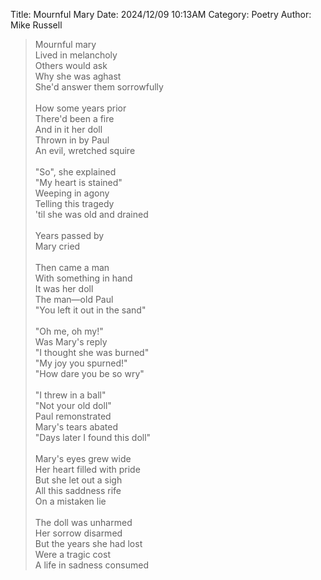 Title: Mournful Mary
Date: 2024/12/09 10:13AM
Category: Poetry
Author: Mike Russell

> Mournful mary<br>
> Lived in melancholy<br>
> Others would ask<br>
> Why she was aghast<br>
> She'd answer them sorrowfully<br>
> <br>
> How some years prior<br>
> There'd been a fire<br>
> And in it her doll<br>
> Thrown in by Paul<br>
> An evil, wretched squire<br>
> <br>
> "So", she explained<br>
> "My heart is stained"<br>
> Weeping in agony<br>
> Telling this tragedy<br>
> 'til she was old and drained<br>
> <br>
> Years passed by<br>
> Mary cried<br>
> <br>
> Then came a man<br>
> With something in hand<br>
> It was her doll<br>
> The man—old Paul<br>
> "You left it out in the sand"<br>
> <br>
> "Oh me, oh my!"<br>
> Was Mary's reply<br>
> "I thought she was burned"<br>
> "My joy you spurned!"<br>
> "How dare you be so wry"<br>
> <br>
> "I threw in a ball"<br>
> "Not your old doll"<br>
> Paul remonstrated<br>
> Mary's tears abated<br>
> "Days later I found this doll"<br>
> <br>
> Mary's eyes grew wide<br>
> Her heart filled with pride<br>
> But she let out a sigh<br>
> All this saddness rife<br>
> On a mistaken lie<br>
> <br>
> The doll was unharmed<br>
> Her sorrow disarmed<br>
> But the years she had lost<br>
> Were a tragic cost<br>
> A life in sadness consumed<br>

